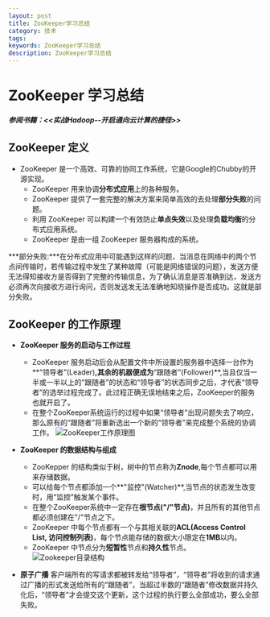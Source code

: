 ```yaml
---
layout: post
title: ZooKeeper学习总结
category: 技术
tags: 
keywords: ZooKeeper学习总结
description: ZooKeeper学习总结
---
```


# ZooKeeper 学习总结

#### *参阅书籍：<<实战Hadoop--开启通向云计算的捷径>>*

## ZooKeeper 定义
- ZooKeeper 是一个高效、可靠的协同工作系统，它是Google的Chubby的开源实现。
    - ZooKeeper 用来协调**分布式应用**上的各种服务。
    - ZooKeeper 提供了一套完整的解决方案来简单高效的去处理**部分失败**的问题。
    - 利用 ZooKeeper 可以构建一个有效防止**单点失效**以及处理**负载均衡**的分布式应用系统。
    - ZooKeeper 是由一组 ZooKeeper 服务器构成的系统。

***部分失败:***在分布式应用中可能遇到这样的问题，当消息在网络中的两个节点间传输时，若传输过程中发生了某种故障（可能是网络错误的问题），发送方便无法得知接收方是否得到了完整的传输信息，为了确认消息是否准确到达，发送方必须再次向接收方进行询问，否则发送发无法准确地知晓操作是否成功。这就是部分失败。

## ZooKeeper 的工作原理
- **ZooKeeper 服务的启动与工作过程**
    - ZooKeeper 服务启动后会从配置文件中所设置的服务器中选择一台作为**“领导者”(Leader)**,其余的机器便成为**“跟随者”(Follower)**,当且仅当一半或一半以上的“跟随者”的状态和“领导者”的状态同步之后，才代表“领导者”的选举过程完成了。此过程正确无误地结束之后，ZooKeeper的服务也就开启了。
    - 在整个ZooKeeper系统运行的过程中如果“领导者”出现问题失去了响应，那么原有的“跟随者”将重新选出一个新的“领导者”来完成整个系统的协调工作。
![ZooKeeper工作原理图](https://zookeeper.apache.org/doc/trunk/images/zkservice.jpg)

- **ZooKeeper 的数据结构与组成**
    - ZooKepper 的结构类似于树，树中的节点称为**Znode**,每个节点都可以用来存储数据。
    - 可以给每个节点都添加一个**"监控"(Watcher)**,当节点的状态发生改变时，用“监控”触发某个事件。
    - 在整个ZooKeeper系统中一定存在**根节点("/"节点)**，并且所有的其他节点都必须创建在"/"节点之下。
    - ZooKeeper 中每个节点都有一个与其相关联的**ACL(Access Control List, 访问控制列表)**，每个节点能存储的数据大小限定在**1MB**以内。
    - ZooKeeper 中节点分为**短暂性**节点和**持久性**节点。
![Zookeeper目录结构](https://zookeeper.apache.org/doc/trunk/images/zknamespace.jpg)

- **原子广播**
    客户端所有的写请求都被转发给“领导者”，“领导者”将收到的请求通过广播的形式发送给所有的“跟随者”，当超过半数的“跟随者”修改数据并持久化后，“领导者”才会提交这个更新，这个过程的执行要么全部成功，要么全部失败。
